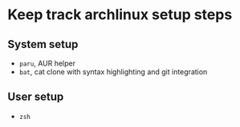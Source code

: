 # Keep track archlinux setup steps

## System setup

- `paru`, AUR helper
- `bat`, cat clone with syntax highlighting and git integration

## User setup

- `zsh`
